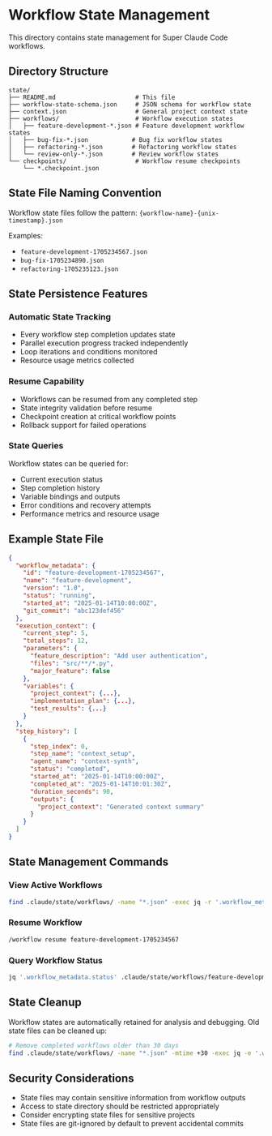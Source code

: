 # Workflow State Management

This directory contains state management for Super Claude Code workflows.

## Directory Structure

```
state/
├── README.md                      # This file
├── workflow-state-schema.json     # JSON schema for workflow state
├── context.json                   # General project context state
├── workflows/                     # Workflow execution states
│   ├── feature-development-*.json # Feature development workflow states
│   ├── bug-fix-*.json            # Bug fix workflow states
│   ├── refactoring-*.json        # Refactoring workflow states
│   └── review-only-*.json        # Review workflow states
└── checkpoints/                   # Workflow resume checkpoints
    └── *.checkpoint.json
```

## State File Naming Convention

Workflow state files follow the pattern:
`{workflow-name}-{unix-timestamp}.json`

Examples:
- `feature-development-1705234567.json`
- `bug-fix-1705234890.json`
- `refactoring-1705235123.json`

## State Persistence Features

### Automatic State Tracking
- Every workflow step completion updates state
- Parallel execution progress tracked independently
- Loop iterations and conditions monitored
- Resource usage metrics collected

### Resume Capability
- Workflows can be resumed from any completed step
- State integrity validation before resume
- Checkpoint creation at critical workflow points
- Rollback support for failed operations

### State Queries
Workflow states can be queried for:
- Current execution status
- Step completion history
- Variable bindings and outputs
- Error conditions and recovery attempts
- Performance metrics and resource usage

## Example State File

```json
{
  "workflow_metadata": {
    "id": "feature-development-1705234567",
    "name": "feature-development",
    "version": "1.0",
    "status": "running",
    "started_at": "2025-01-14T10:00:00Z",
    "git_commit": "abc123def456"
  },
  "execution_context": {
    "current_step": 5,
    "total_steps": 12,
    "parameters": {
      "feature_description": "Add user authentication",
      "files": "src/**/*.py",
      "major_feature": false
    },
    "variables": {
      "project_context": {...},
      "implementation_plan": {...},
      "test_results": {...}
    }
  },
  "step_history": [
    {
      "step_index": 0,
      "step_name": "context_setup",
      "agent_name": "context-synth",
      "status": "completed",
      "started_at": "2025-01-14T10:00:00Z",
      "completed_at": "2025-01-14T10:01:30Z",
      "duration_seconds": 90,
      "outputs": {
        "project_context": "Generated context summary"
      }
    }
  ]
}
```

## State Management Commands

### View Active Workflows
```bash
find .claude/state/workflows/ -name "*.json" -exec jq -r '.workflow_metadata | "\(.id) \(.status) \(.started_at)"' {} \;
```

### Resume Workflow
```bash
/workflow resume feature-development-1705234567
```

### Query Workflow Status
```bash
jq '.workflow_metadata.status' .claude/state/workflows/feature-development-1705234567.json
```

## State Cleanup

Workflow states are automatically retained for analysis and debugging. Old state files can be cleaned up:

```bash
# Remove completed workflows older than 30 days
find .claude/state/workflows/ -name "*.json" -mtime +30 -exec jq -e '.workflow_metadata.status == "completed"' {} \; -delete
```

## Security Considerations

- State files may contain sensitive information from workflow outputs
- Access to state directory should be restricted appropriately  
- Consider encrypting state files for sensitive projects
- State files are git-ignored by default to prevent accidental commits